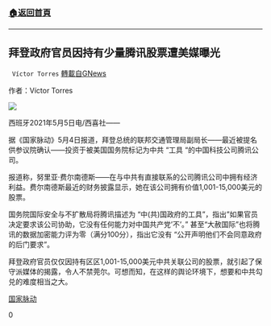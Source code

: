 ###  [:house:返回首頁](https://github.com/ourhimalayas/txt)
---

## 拜登政府官员因持有少量腾讯股票遭美媒曝光
` Víctor Torres` [轉載自GNews](https://gnews.org/zh-hans/1172482/)

作者：Víctor Torres

![]()![](https://gnews-media-offload.s3.amazonaws.com/wp-content/uploads/2021/05/04215732/nuria_new_0.jpg)

西班牙2021年5月5日电/西喜社——

据《国家脉动》5月4日报道，拜登总统的联邦交通管理局副局长——最近被提名供参议院确认——投资于被美国国务院标记为中共 “工具 “的中国科技公司腾讯公司。

报道称，努里亚·费尔南德斯——在与中共有直接联系的公司腾讯公司中拥有经济利益。费尔南德斯最近的财务披露显示，她在该公司拥有价值1,001-15,000美元的股票。

国务院国际安全与不扩散局将腾讯描述为 “中(共)国政府的工具”，指出”如果官员决定要求该公司协助，它没有任何能力对中国共产党’不’。” 甚至“大赦国际”也将腾讯的数据加密能力评为零（满分100分），指出它没有 “公开声明他们不会同意政府的后门要求”。

拜登政府官员仅仅因持有区区1,001-15,000美元中共关联公司的股票，就引起了保守派媒体的揭露，令人不禁莞尔。可想而知，在这样的舆论环境下，想要和中共勾兑的难度相当之大。

[国家脉动](https://thenationalpulse.com/breaking/biden-transportation-czar-holds-tencent-stock/)

0
